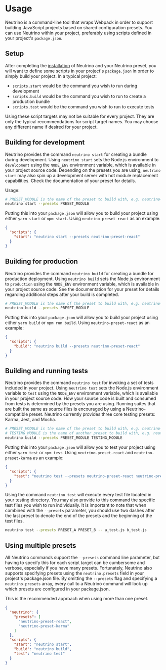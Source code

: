 # Usage

Neutrino is a command-line tool that wraps Webpack in order to support building JavaScript projects
based on shared configuration presets. You can use Neutrino within your project, preferably using
scripts defined in your project's `package.json`.

## Setup

After completing the [installation](./installation.md) of Neutrino and your Neutrino preset, you will
want to define some scripts in your project's `package.json` in order to simply build your project.
In a typical project:

- `scripts.start` would be the command you wish to run during development
- `scripts.build` would be the command you wish to run to create a production bundle
- `scripts.test` would be the command you wish to run to execute tests

Using these script targets may not be suitable for every project. They are only the
typical recommendations for script target names. You may choose any different name if desired
for your project.

## Building for development

Neutrino provides the command `neutrino start` for creating a bundle during development. Using
`neutrino start` sets the Node.js environment to `development` using the `NODE_ENV` environment variable,
which is available in your project source code. Depending on the presets you are using, `neutrino start`
may also spin up a development server with hot module replacement capabilities.
Check the documentation of your preset for details.

Usage:

```bash
# PRESET_MODULE is the name of the preset to build with, e.g. neutrino-preset-react
neutrino start --presets PRESET_MODULE
```

Putting this into your `package.json` will allow you to build your project using either
`yarn start` or `npm start`. Using `neutrino-preset-react` as an example:

```json
{
  "scripts": {
    "start": "neutrino start --presets neutrino-preset-react"
  }
}
```

## Building for production

Neutrino provides the command `neutrino build` for creating a bundle for production deployment.
Using `neutrino build` sets the Node.js environment to `production` using the `NODE_ENV` environment variable,
which is available in your project source code. See the documentation for your preset for details regarding additional
steps after your build is completed.

```bash
# PRESET_MODULE is the name of the preset to build with, e.g. neutrino-preset-react
neutrino build --presets PRESET_MODULE
```

Putting this into your `package.json` will allow you to build your project using either
`yarn build` or `npm run build`. Using `neutrino-preset-react` as an example:

```json
{
  "scripts": {
    "build": "neutrino build --presets neutrino-preset-react"
  }
}
```

## Building and running tests

Neutrino provides the command `neutrino test` for invoking a set of tests included in your project.
Using `neutrino test` sets the Node.js environment variable to `test` using the `NODE_ENV` environment
variable, which is available in your project source code. How your source code is built and consumed from tests
is determined by the presets you are using. Running suites that are built the same as source files is encouraged by
using a Neutrino-compatible preset. Neutrino currently provides three core testing presets: Karma, Jest, and Mocha.

```bash
# PRESET_MODULE is the name of the preset to build with, e.g. neutrino-preset-react
# TESTING_MODULE is the name of another preset to build with, e.g. neutrino-preset-karma
neutrino build --presets PRESET_MODULE TESTING_MODULE
```

Putting this into your `package.json` will allow you to test your project using either
`yarn test` or `npm test`. Using `neutrino-preset-react` and `neutrino-preset-karma` as an example:

```json
{
  "scripts": {
    "test": "neutrino test --presets neutrino-preset-react neutrino-preset-karma"
  }
}
```

Using the command `neutrino test` will execute every test file located in your
[testing directory](./project-layout#Testing). You may also provide to this command the specific test files you wish
to run individually. It is important to note that when combined with the `--presets` parameter, you should use two
dashes after the last preset to denote the end of the presets and the beginning of the test files.

```bash
neutrino test --presets PRESET_A PRESET_B -- a_test.js b_test.js
```

## Using multiple presets

All Neutrino commands support the `--presets` command line parameter, but having to specify this for each script target
can be cumbersome and verbose, especially if you have many presets. Fortunately, Neutrino also supports specifying
presets using the `neutrino.presets` field in your project's package.json file. By omitting the `--presets` flag and
specifying a `neutrino.presets` array, every call to a Neutrino command will look up which presets are configured in
your package.json.

This is the recommended approach when using more than one preset.

```json
{
  "neutrino": {
    "presets": [
      "neutrino-preset-react",
      "neutrino-preset-karma"
    ]
  },
  "scripts": {
    "start": "neutrino start",
    "build": "neutrino build",
    "test": "neutrino test"
  }
}
```

